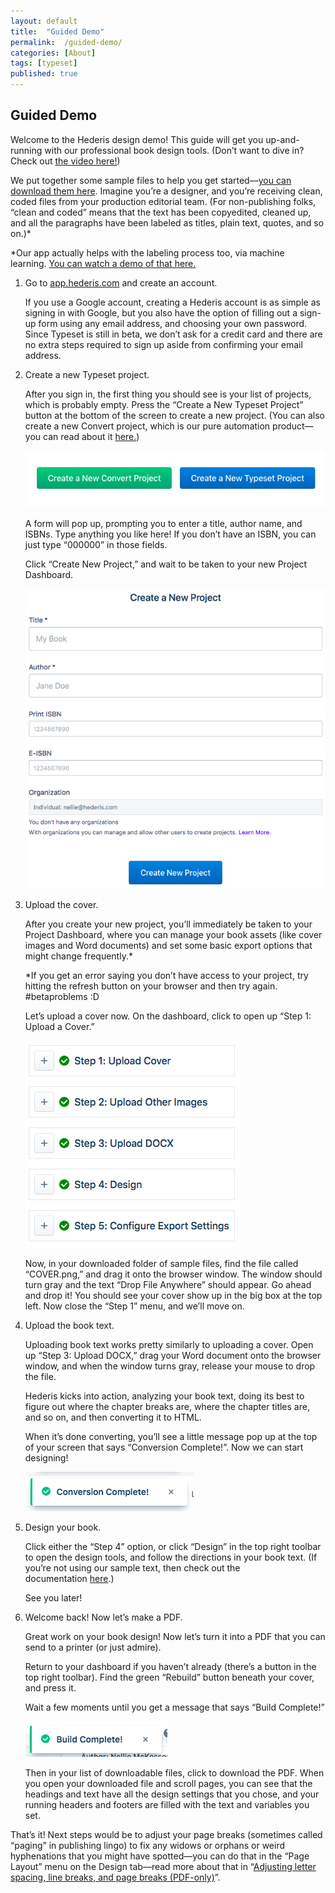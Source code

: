 ```yaml
---
layout: default
title:  "Guided Demo"
permalink:  /guided-demo/
categories: [About]
tags: [typeset]
published: true
---
```


<section data-type="chapter" class="hsecchapter" data-hederis-type="hsecchapter" id="guided-demo" data-pi-attrs="id: guided-demo; data-tags: typeset;" role="doc-chapter" data-tags="typeset" data-author-name=" " data-book-title=" " title="Guided Demo"><h1 data-hederis-type="hblkchaptitle" class="hblkchaptitle" id="pU7BVtWbk">Guided Demo</h1><p class="hblkp" data-hederis-type="hblkp" id="pxS20A7z3">Welcome to the Hederis design demo! This guide will get you up-and-running with our professional book design tools. (Don&#8217;t want to dive in? Check out&#160;<a href="https://youtu.be/KjJA1HvvEhw" target="_blank" data-hederis-type="hspana" id="pt5pPWSpS"><span class="Hyperlink" data-hederis-type="hspnspan" id="pOyWwmKIy">the video here!</span></a>)</p><p class="hblkp" data-hederis-type="hblkp" id="pyZrRw2zJ">We put together some sample files to help you get started&#8212;<a href="https://www.dropbox.com/s/0t99hotj0svng8h/hederis-demo-files.zip?dl=0" target="_blank" data-hederis-type="hspana" id="psP8Wu4W6"><span class="Hyperlink" data-hederis-type="hspnspan" id="pjEyGxplf">you can download them here</span></a>. Imagine you&#8217;re a designer, and you&#8217;re receiving clean, coded files from your production editorial team. (For non-publishing folks, &#8220;clean and coded&#8221; means that the text has been copyedited, cleaned up, and all the paragraphs have been labeled as titles, plain text, quotes, and so on.)*</p><p class="hblkp" data-hederis-type="hblkp" id="pHUPJWzuC">*Our app actually helps with the labeling process too, via machine learning.&#160;<a href="https://www.youtube.com/embed/vyuVLK4JIkg" target="_blank" data-hederis-type="hspana" id="pFD0iFFii"><span class="Hyperlink" data-hederis-type="hspnspan" id="pLKZkPj6D">You can watch a demo of that here.</span></a></p><ol class="hwprnumlist" data-hederis-type="hwprnumlist" id="pciJtjhKI"><li class="hblkoli" data-hederis-type="hblkoli" id="liDS0Y2RMW"><p class="hblkoli" data-hederis-type="hblklip" id="pO7lXVUft">Go to&#160;<a href="http://app.hederis.com/" target="_blank" data-hederis-type="hspana" id="pqAsjy650"><span class="Hyperlink" data-hederis-type="hspnspan" id="pgSkAUjyf">app.hederis.com</span></a>&#160;and create an account.</p><p class="hblklicont" data-hederis-type="hblklicont" id="p8SzpIz6r">If you use a Google account, creating a Hederis account is as simple as signing in with Google, but you also have the option of filling out a sign-up form using any email address, and choosing your own password. Since Typeset is still in beta, we don&#8217;t ask for a credit card and there are no extra steps required to sign up aside from confirming your email address.</p></li><li class="hblkoli" data-hederis-type="hblkoli" id="liP9p8g71L"><p class="hblkoli" data-hederis-type="hblklip" id="p5pfSQban">Create a new Typeset project.</p><p class="hblklicont" data-hederis-type="hblklicont" id="pjAQQLUkj">After you sign in, the first thing you should see is your list of projects, which is probably empty. Press the &#8220;Create a New Typeset Project&#8221; button at the bottom of the screen to create a new project. (You can also create a new Convert project, which is our pure automation product&#8212;you can read about it&#160;<a href="https://www.hederis.com/products.html" target="_blank" data-hederis-type="hspana" id="pxYF91Jg7"><span class="Hyperlink" data-hederis-type="hspnspan" id="pkAAvLhcv">here.</span></a>)</p><img data-hederis-type="hblkimg" class="hblkimg" id="pUwh0Akub" src="/images/createprojectbutton.png" data-img-src="createprojectbutton.png"/><p class="hblklicont" data-hederis-type="hblklicont" id="pQQTAdNoV">A form will pop up, prompting you to enter a title, author name, and ISBNs. Type anything you like here! If you don&#8217;t have an ISBN, you can just type &#8220;000000&#8221; in those fields.</p><p class="hblklicont" data-hederis-type="hblklicont" id="pfD7H6qDK">Click &#8220;Create New Project,&#8221; and wait to be taken to your new Project Dashboard.</p><img data-hederis-type="hblkimg" class="hblkimg" id="pQIvVP5nz" src="/images/createnewproject.png" data-img-src="createnewproject.png"/></li><li class="hblkoli" data-hederis-type="hblkoli" id="liAB5Xl0WC"><p class="hblkoli" data-hederis-type="hblklip" id="pxz3aFYOr">Upload the cover.</p><p class="hblklicont" data-hederis-type="hblklicont" id="pThQh7Rbs">After you create your new project, you&#8217;ll immediately be taken to your Project Dashboard, where you can manage your book assets (like cover images and Word documents) and set some basic export options that might change frequently.*</p><p class="hblklicont" data-hederis-type="hblklicont" id="pEhEZokM3">*If you get an error saying you don&#8217;t have access to your project, try hitting the refresh button on your browser and then try again. #betaproblems :D</p><p class="hblklicont" data-hederis-type="hblklicont" id="pctFPUH0R">Let&#8217;s upload a cover now. On the dashboard, click to open up &#8220;Step 1: Upload a Cover.&#8221;</p><img data-hederis-type="hblkimg" class="hblkimg" id="pXvCQXIpC" src="/images/uploadacover.png" data-img-src="uploadacover.png"/><p class="hblklicont" data-hederis-type="hblklicont" id="pVkbbmbQG">Now, in your downloaded folder of sample files, find the file called &#8220;COVER.png,&#8221; and drag it onto the browser window. The window should turn gray and the text &#8220;Drop File Anywhere&#8221; should appear. Go ahead and drop it! You should see your cover show up in the big box at the top left. Now close the &#8220;Step 1&#8221; menu, and we&#8217;ll move on.</p></li><li class="hblkoli" data-hederis-type="hblkoli" id="li75LSX1Ex"><p class="hblkoli" data-hederis-type="hblklip" id="pBEqwDckV">Upload the book text.</p><p class="hblklicont" data-hederis-type="hblklicont" id="pOP4H8JiQ">Uploading book text works pretty similarly to uploading a cover. Open up &#8220;Step 3: Upload DOCX,&#8221; drag your Word document onto the browser window, and when the window turns gray, release your mouse to drop the file.</p><p class="hblklicont" data-hederis-type="hblklicont" id="punZsz9Fr">Hederis kicks into action, analyzing your book text, doing its best to figure out where the chapter breaks are, where the chapter titles are, and so on, and then converting it to HTML.</p><p class="hblklicont" data-hederis-type="hblklicont" id="pTz39X9Ru">When it&#8217;s done converting, you&#8217;ll see a little message pop up at the top of your screen that says &#8220;Conversion Complete!&#8221;. Now we can start designing!</p><img data-hederis-type="hblkimg" class="hblkimg" id="phO4ZmPzo" src="/images/conversioncomplete.png" data-img-src="conversioncomplete.png"/></li><li class="hblkoli" data-hederis-type="hblkoli" id="liPYvZIi5F"><p class="hblkoli" data-hederis-type="hblklip" id="pny5343aH">Design your book.</p><p class="hblklicont" data-hederis-type="hblklicont" id="p2O1CcC0r">Click either the &#8220;Step 4&#8221; option, or click &#8220;Design&#8221; in the top right toolbar to open the design tools, and follow the directions in your book text. (If you&#8217;re not using our sample text, then check out the documentation&#160;<a href="https://www.hederis.com/demo.html" target="_blank" data-hederis-type="hspana" id="p83H3EcXn"><span class="Hyperlink" data-hederis-type="hspnspan" id="pkObnApQf">here</span></a>.)</p><p class="hblklicont" data-hederis-type="hblklicont" id="ptKMyZp2Q">See you later!</p></li><li class="hblkoli" data-hederis-type="hblkoli" id="liodGaJGsw"><p class="hblkoli" data-hederis-type="hblklip" id="phTyk6DJK">Welcome back! Now let&#8217;s make a PDF.</p><p class="hblklicont" data-hederis-type="hblklicont" id="pHM43W7SC">Great work on your book design! Now let&#8217;s turn it into a PDF that you can send to a printer (or just admire).</p><p class="hblklicont" data-hederis-type="hblklicont" id="pPEq5NG9d">Return to your dashboard if you haven&#8217;t already (there&#8217;s a button in the top right toolbar). Find the green &#8220;Rebuild&#8221; button beneath your cover, and press it.</p><p class="hblklicont" data-hederis-type="hblklicont" id="pYQAIpQx7">Wait a few moments until you get a message that says &#8220;Build Complete!&#8221;</p><img data-hederis-type="hblkimg" class="hblkimg" id="pBABbvJ2Y" src="/images/buildcomplete.png" data-img-src="buildcomplete.png"/><p class="hblklicont" data-hederis-type="hblklicont" id="pDdapbIYq">Then in your list of downloadable files, click to download the PDF. When you open your downloaded file and scroll pages, you can see that the headings and text have all the design settings that you chose, and your running headers and footers are filled with the text and variables you set.</p></li></ol><p class="hblkp" data-hederis-type="hblkp" id="pxHxiRGpJ">That&#8217;s it! Next steps would be to adjust your page breaks (sometimes called &#8220;paging&#8221; in publishing lingo) to fix any widows or orphans or weird hyphenations that you might have spotted&#8212;you can do that in the &#8220;Page Layout&#8221; menu on the Design tab&#8212;read more about that in &#8220;<a href="{% post_url 2020-08-18-45-AdjustingletterspacinglinebreaksandpagebreaksPDF-only %}" data-hederis-type="hspana" id="pEvYQO2gL"><span class="Hyperlink" data-hederis-type="hspnspan" id="pf4dwDYRg">Adjusting letter spacing, line breaks, and page breaks (PDF-only)</span></a>&#8221;.</p></section>